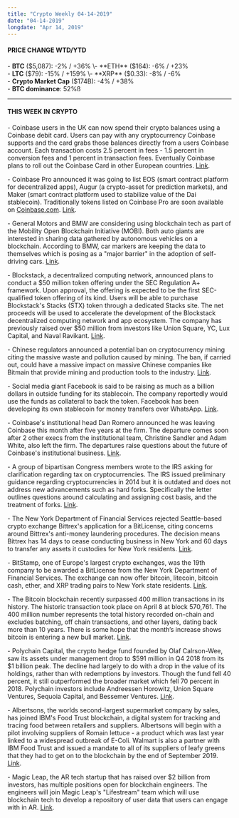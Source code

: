 ```yaml
---
title: "Crypto Weekly 04-14-2019"
date: "04-14-2019"
longdate: "Apr 14, 2019"
---
```


#### **PRICE CHANGE WTD/YTD**

\- **BTC** ($5,087): -2% / +36%  
\- **ETH** ($164): -6% / +23%  
\- **LTC** ($79): -15% / +159%  
\- **XRP** ($0.33): -8% / -6%  
\- **Crypto Market Cap** ($174B): -4% / +38%  
\- **BTC dominance**: 52%ß



---

#### **THIS WEEK IN CRYPTO**

\- Coinbase users in the UK can now spend their crypto balances using a Coinbase debit card. Users can pay with any cryptocurrency Coinbase supports and the card grabs those balances directly from a users Coinbase account. Each transaction costs 2.5 percent in fees - 1.5 percent in conversion fees and 1 percent in transaction fees. Eventually Coinbase plans to roll out the Coinbase Card in other European countries. [Link](https://techcrunch.com/2019/04/10/coinbase-launches-debit-card-in-the-uk/).   


\- Coinbase Pro announced it was going to list EOS (smart contract platform for decentralized apps), Augur (a crypto-asset for prediction markets), and Maker (smart contract platform used to stabilize value of the Dai stablecoin). Traditionally tokens listed on Coinbase Pro are soon available on [Coinbase.com](http://coinbase.com/). [Link](https://blog.coinbase.com/eos-eos-augur-rep-and-maker-mkr-are-launching-on-coinbase-pro-25ef414793eb).   


\- General Motors and BMW are considering using blockchain tech as part of the Mobility Open Blockchain Initiative (MOBI). Both auto giants are interested in sharing data gathered by autonomous vehicles on a blockchain. According to BMW, car markers are keeping the data to themselves which is posing as a "major barrier" in the adoption of self-driving cars. [Link](https://www.coindesk.com/gm-patent-touts-blockchain-as-data-solution-for-self-driving-cars).   


\- Blockstack, a decentralized computing network, announced plans to conduct a $50 million token offering under the SEC Regulation A+ framework. Upon approval, the offering is expected to be the first SEC-qualified token offering of its kind. Users will be able to purchase Blockstack's Stacks (STX) token through a dedicated Stacks site. The net proceeds will be used to accelerate the development of the Blockstack decentralized computing network and app ecosystem. The company has previously raised over $50 million from investors like Union Square, YC, Lux Capital, and Naval Ravikant. [Link](https://blog.blockstack.org/blockstack-publicly-files-regulated-token-offering-with-the-sec/).   


\- Chinese regulators announced a potential ban on cryptocurrency mining citing the massive waste and pollution caused by mining. The ban, if carried out, could have a massive impact on massive Chinese companies like Bitmain that provide mining and production tools to the industry. [Link](https://techcrunch.com/2019/04/09/china-considers-ban-crypto-mining/).   


\- Social media giant Facebook is said to be raising as much as a billion dollars in outside funding for its stablecoin. The company reportedly would use the funds as collateral to back the token. Facebook has been developing its own stablecoin for money transfers over WhatsApp. [Link](https://www.coindesk.com/facebook-said-to-be-seeking-1-billion-in-funding-for-crypto-project).   


\- Coinbase's institutional head Dan Romero announced he was leaving Coinbase this month after five years at the firm. The departure comes soon after 2 other execs from the institutional team, Christine Sandler and Adam White, also left the firm. The departures raise questions about the future of Coinbase's institutional business. [Link](https://medium.com/@danromero/next-steps-ea6bd1917cbb).   


\- A group of bipartisan Congress members wrote to the IRS asking for clarification regarding tax on cryptocurrencies. The IRS issued preliminary guidance regarding cryptocurrencies in 2014 but it is outdated and does not address new advancements such as hard forks. Specifically the letter outlines questions around calculating and assigning cost basis, and the treatment of forks. [Link](https://www.theblockcrypto.com/tiny/21-u-s-congress-members-press-for-clarity-on-crypto-tax-regulation/).   


\- The New York Department of Financial Services rejected Seattle-based crypto exchange Bittrex's application for a BitLicense, citing concerns around Bittrex's anti-money laundering procedures. The decision means Bittrex has 14 days to cease conducting business in New York and 60 days to transfer any assets it custodies for New York residents. [Link](https://www.coindesk.com/new-york-rejects-bittrex-exchanges-bitlicense-application).   


\- BitStamp, one of Europe's largest crypto exchanges, was the 19th company to be awarded a BitLicense from the New York Department of Financial Services. The exchange can now offer bitcoin, litecoin, bitcoin cash, ether, and XRP trading pairs to New York state residents. [Link](https://www.coindesk.com/bitstamp-granted-bitlicense-will-expand-crypto-services-in-us).   


\- The Bitcoin blockchain recently surpassed 400 million transactions in its history. The historic transaction took place on April 8 at block 570,761. The 400 million number represents the total history recorded on-chain and excludes batching, off chain transactions, and other layers, dating back more than 10 years. There is some hope that the month’s increase shows bitcoin is entering a new bull market. [Link](https://cryptoslate.com/bitcoin-network-surpasses-400m-transactions-community-celebrates-major-milestone/).   


\- Polychain Capital, the crypto hedge fund founded by Olaf Calrson-Wee, saw its assets under management drop to $591 million in Q4 2018 from its $1 billion peak. The decline had largely to do with a drop in the value of its holdings, rather than with redemptions by investors. Though the fund fell 40 percent, it still outperformed the broader market which fell 70 percent in 2018. Polychain investors include Andreessen Horowitz, Union Square Ventures, Sequoia Capital, and Bessemer Ventures. [Link](https://www.wsj.com/articles/crypto-fund-polychains-assets-drop-40-from-1-billion-mark-11554843471).   


\- Albertsons, the worlds second-largest supermarket company by sales, has joined IBM's Food Trust blockchain, a digital system for tracking and tracing food between retailers and suppliers. Albertsons will begin with a pilot involving suppliers of Romain lettuce - a product which was last year linked to a widespread outbreak of E-Coli. Walmart is also a partner with IBM Food Trust and issued a mandate to all of its suppliers of leafy greens that they had to get on to the blockchain by the end of September 2019. [Link](https://www.coindesk.com/worlds-second-largest-grocer-joins-ibm-food-trust-blockchain).   


\- Magic Leap, the AR tech startup that has raised over $2 billion from investors, has multiple positions open for blockchain engineers. The engineers will join Magic Leap's "Lifestream" team which will use blockchain tech to develop a repository of user data that users can engage with in AR. [Link](https://boards.greenhouse.io/magicleapinc).